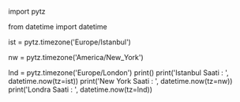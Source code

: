 import pytz

from datetime import datetime

ist = pytz.timezone('Europe/Istanbul')

nw = pytz.timezone('America/New_York')

lnd = pytz.timezone('Europe/London')
print()
print('Istanbul Saati : ', datetime.now(tz=ist))
print('New York Saati : ', datetime.now(tz=nw))
print('Londra Saati : ', datetime.now(tz=lnd))
